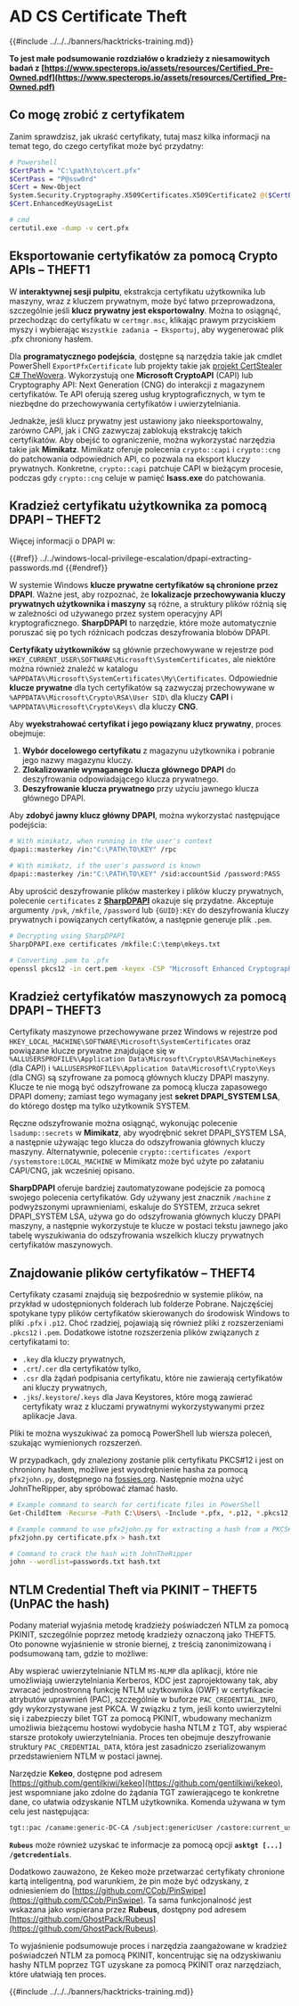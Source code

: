 # AD CS Certificate Theft

{{#include ../../../banners/hacktricks-training.md}}

**To jest małe podsumowanie rozdziałów o kradzieży z niesamowitych badań z [https://www.specterops.io/assets/resources/Certified_Pre-Owned.pdf](https://www.specterops.io/assets/resources/Certified_Pre-Owned.pdf)**

## Co mogę zrobić z certyfikatem

Zanim sprawdzisz, jak ukraść certyfikaty, tutaj masz kilka informacji na temat tego, do czego certyfikat może być przydatny:
```bash
# Powershell
$CertPath = "C:\path\to\cert.pfx"
$CertPass = "P@ssw0rd"
$Cert = New-Object
System.Security.Cryptography.X509Certificates.X509Certificate2 @($CertPath, $CertPass)
$Cert.EnhancedKeyUsageList

# cmd
certutil.exe -dump -v cert.pfx
```
## Eksportowanie certyfikatów za pomocą Crypto APIs – THEFT1

W **interaktywnej sesji pulpitu**, ekstrakcja certyfikatu użytkownika lub maszyny, wraz z kluczem prywatnym, może być łatwo przeprowadzona, szczególnie jeśli **klucz prywatny jest eksportowalny**. Można to osiągnąć, przechodząc do certyfikatu w `certmgr.msc`, klikając prawym przyciskiem myszy i wybierając `Wszystkie zadania → Eksportuj`, aby wygenerować plik .pfx chroniony hasłem.

Dla **programatycznego podejścia**, dostępne są narzędzia takie jak cmdlet PowerShell `ExportPfxCertificate` lub projekty takie jak [projekt CertStealer C# TheWovera](https://github.com/TheWover/CertStealer). Wykorzystują one **Microsoft CryptoAPI** (CAPI) lub Cryptography API: Next Generation (CNG) do interakcji z magazynem certyfikatów. Te API oferują szereg usług kryptograficznych, w tym te niezbędne do przechowywania certyfikatów i uwierzytelniania.

Jednakże, jeśli klucz prywatny jest ustawiony jako nieeksportowalny, zarówno CAPI, jak i CNG zazwyczaj zablokują ekstrakcję takich certyfikatów. Aby obejść to ograniczenie, można wykorzystać narzędzia takie jak **Mimikatz**. Mimikatz oferuje polecenia `crypto::capi` i `crypto::cng` do patchowania odpowiednich API, co pozwala na eksport kluczy prywatnych. Konkretne, `crypto::capi` patchuje CAPI w bieżącym procesie, podczas gdy `crypto::cng` celuje w pamięć **lsass.exe** do patchowania.

## Kradzież certyfikatu użytkownika za pomocą DPAPI – THEFT2

Więcej informacji o DPAPI w:

{{#ref}}
../../windows-local-privilege-escalation/dpapi-extracting-passwords.md
{{#endref}}

W systemie Windows **klucze prywatne certyfikatów są chronione przez DPAPI**. Ważne jest, aby rozpoznać, że **lokalizacje przechowywania kluczy prywatnych użytkownika i maszyny** są różne, a struktury plików różnią się w zależności od używanego przez system operacyjny API kryptograficznego. **SharpDPAPI** to narzędzie, które może automatycznie poruszać się po tych różnicach podczas deszyfrowania blobów DPAPI.

**Certyfikaty użytkowników** są głównie przechowywane w rejestrze pod `HKEY_CURRENT_USER\SOFTWARE\Microsoft\SystemCertificates`, ale niektóre można również znaleźć w katalogu `%APPDATA%\Microsoft\SystemCertificates\My\Certificates`. Odpowiednie **klucze prywatne** dla tych certyfikatów są zazwyczaj przechowywane w `%APPDATA%\Microsoft\Crypto\RSA\User SID\` dla kluczy **CAPI** i `%APPDATA%\Microsoft\Crypto\Keys\` dla kluczy **CNG**.

Aby **wyekstrahować certyfikat i jego powiązany klucz prywatny**, proces obejmuje:

1. **Wybór docelowego certyfikatu** z magazynu użytkownika i pobranie jego nazwy magazynu kluczy.
2. **Zlokalizowanie wymaganego klucza głównego DPAPI** do deszyfrowania odpowiadającego klucza prywatnego.
3. **Deszyfrowanie klucza prywatnego** przy użyciu jawnego klucza głównego DPAPI.

Aby **zdobyć jawny klucz główny DPAPI**, można wykorzystać następujące podejścia:
```bash
# With mimikatz, when running in the user's context
dpapi::masterkey /in:"C:\PATH\TO\KEY" /rpc

# With mimikatz, if the user's password is known
dpapi::masterkey /in:"C:\PATH\TO\KEY" /sid:accountSid /password:PASS
```
Aby uprościć deszyfrowanie plików masterkey i plików kluczy prywatnych, polecenie `certificates` z [**SharpDPAPI**](https://github.com/GhostPack/SharpDPAPI) okazuje się przydatne. Akceptuje argumenty `/pvk`, `/mkfile`, `/password` lub `{GUID}:KEY` do deszyfrowania kluczy prywatnych i powiązanych certyfikatów, a następnie generuje plik `.pem`.
```bash
# Decrypting using SharpDPAPI
SharpDPAPI.exe certificates /mkfile:C:\temp\mkeys.txt

# Converting .pem to .pfx
openssl pkcs12 -in cert.pem -keyex -CSP "Microsoft Enhanced Cryptographic Provider v1.0" -export -out cert.pfx
```
## Kradzież certyfikatów maszynowych za pomocą DPAPI – THEFT3

Certyfikaty maszynowe przechowywane przez Windows w rejestrze pod `HKEY_LOCAL_MACHINE\SOFTWARE\Microsoft\SystemCertificates` oraz powiązane klucze prywatne znajdujące się w `%ALLUSERSPROFILE%\Application Data\Microsoft\Crypto\RSA\MachineKeys` (dla CAPI) i `%ALLUSERSPROFILE%\Application Data\Microsoft\Crypto\Keys` (dla CNG) są szyfrowane za pomocą głównych kluczy DPAPI maszyny. Klucze te nie mogą być odszyfrowane za pomocą klucza zapasowego DPAPI domeny; zamiast tego wymagany jest **sekret DPAPI_SYSTEM LSA**, do którego dostęp ma tylko użytkownik SYSTEM.

Ręczne odszyfrowanie można osiągnąć, wykonując polecenie `lsadump::secrets` w **Mimikatz**, aby wyodrębnić sekret DPAPI_SYSTEM LSA, a następnie używając tego klucza do odszyfrowania głównych kluczy maszyny. Alternatywnie, polecenie `crypto::certificates /export /systemstore:LOCAL_MACHINE` w Mimikatz może być użyte po załataniu CAPI/CNG, jak wcześniej opisano.

**SharpDPAPI** oferuje bardziej zautomatyzowane podejście za pomocą swojego polecenia certyfikatów. Gdy używany jest znacznik `/machine` z podwyższonymi uprawnieniami, eskaluje do SYSTEM, zrzuca sekret DPAPI_SYSTEM LSA, używa go do odszyfrowania głównych kluczy DPAPI maszyny, a następnie wykorzystuje te klucze w postaci tekstu jawnego jako tabelę wyszukiwania do odszyfrowania wszelkich kluczy prywatnych certyfikatów maszynowych.

## Znajdowanie plików certyfikatów – THEFT4

Certyfikaty czasami znajdują się bezpośrednio w systemie plików, na przykład w udostępnionych folderach lub folderze Pobrane. Najczęściej spotykane typy plików certyfikatów skierowanych do środowisk Windows to pliki `.pfx` i `.p12`. Choć rzadziej, pojawiają się również pliki z rozszerzeniami `.pkcs12` i `.pem`. Dodatkowe istotne rozszerzenia plików związanych z certyfikatami to:

- `.key` dla kluczy prywatnych,
- `.crt`/`.cer` dla certyfikatów tylko,
- `.csr` dla żądań podpisania certyfikatu, które nie zawierają certyfikatów ani kluczy prywatnych,
- `.jks`/`.keystore`/`.keys` dla Java Keystores, które mogą zawierać certyfikaty wraz z kluczami prywatnymi wykorzystywanymi przez aplikacje Java.

Pliki te można wyszukiwać za pomocą PowerShell lub wiersza poleceń, szukając wymienionych rozszerzeń.

W przypadkach, gdy znaleziony zostanie plik certyfikatu PKCS#12 i jest on chroniony hasłem, możliwe jest wyodrębnienie hasha za pomocą `pfx2john.py`, dostępnego na [fossies.org](https://fossies.org/dox/john-1.9.0-jumbo-1/pfx2john_8py_source.html). Następnie można użyć JohnTheRipper, aby spróbować złamać hasło.
```bash
# Example command to search for certificate files in PowerShell
Get-ChildItem -Recurse -Path C:\Users\ -Include *.pfx, *.p12, *.pkcs12, *.pem, *.key, *.crt, *.cer, *.csr, *.jks, *.keystore, *.keys

# Example command to use pfx2john.py for extracting a hash from a PKCS#12 file
pfx2john.py certificate.pfx > hash.txt

# Command to crack the hash with JohnTheRipper
john --wordlist=passwords.txt hash.txt
```
## NTLM Credential Theft via PKINIT – THEFT5 (UnPAC the hash)

Podany materiał wyjaśnia metodę kradzieży poświadczeń NTLM za pomocą PKINIT, szczególnie poprzez metodę kradzieży oznaczoną jako THEFT5. Oto ponowne wyjaśnienie w stronie biernej, z treścią zanonimizowaną i podsumowaną tam, gdzie to możliwe:

Aby wspierać uwierzytelnianie NTLM `MS-NLMP` dla aplikacji, które nie umożliwiają uwierzytelniania Kerberos, KDC jest zaprojektowany tak, aby zwracać jednostronną funkcję NTLM użytkownika (OWF) w certyfikacie atrybutów uprawnień (PAC), szczególnie w buforze `PAC_CREDENTIAL_INFO`, gdy wykorzystywane jest PKCA. W związku z tym, jeśli konto uwierzytelni się i zabezpieczy bilet TGT za pomocą PKINIT, wbudowany mechanizm umożliwia bieżącemu hostowi wydobycie hasha NTLM z TGT, aby wspierać starsze protokoły uwierzytelniania. Proces ten obejmuje deszyfrowanie struktury `PAC_CREDENTIAL_DATA`, która jest zasadniczo zserializowanym przedstawieniem NTLM w postaci jawnej.

Narzędzie **Kekeo**, dostępne pod adresem [https://github.com/gentilkiwi/kekeo](https://github.com/gentilkiwi/kekeo), jest wspomniane jako zdolne do żądania TGT zawierającego te konkretne dane, co ułatwia odzyskanie NTLM użytkownika. Komenda używana w tym celu jest następująca:
```bash
tgt::pac /caname:generic-DC-CA /subject:genericUser /castore:current_user /domain:domain.local
```
**`Rubeus`** może również uzyskać te informacje za pomocą opcji **`asktgt [...] /getcredentials`**.

Dodatkowo zauważono, że Kekeo może przetwarzać certyfikaty chronione kartą inteligentną, pod warunkiem, że pin może być odzyskany, z odniesieniem do [https://github.com/CCob/PinSwipe](https://github.com/CCob/PinSwipe). Ta sama funkcjonalność jest wskazana jako wspierana przez **Rubeus**, dostępny pod adresem [https://github.com/GhostPack/Rubeus](https://github.com/GhostPack/Rubeus).

To wyjaśnienie podsumowuje proces i narzędzia zaangażowane w kradzież poświadczeń NTLM za pomocą PKINIT, koncentrując się na odzyskiwaniu hashy NTLM poprzez TGT uzyskane za pomocą PKINIT oraz narzędziach, które ułatwiają ten proces.

{{#include ../../../banners/hacktricks-training.md}}
